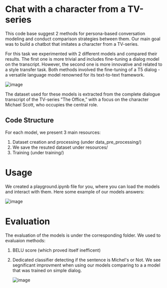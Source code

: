 # Chat with a character from a TV-series
This code base suggest 2 methods for persona-based conversation modeling and conduct comparison strategies between them. 
Our main goal was to build a chatbot that imitates a character from a TV-series. 

For this task we experimented with 2 different models and compared their results. 
The first one is more trivial and includes fine-tuning a dialog model on the transcript. 
However, the second one is more innovative and related to a style transfer task. 
Both methods involved the fine-tuning of a T5 dialog - a versatile language model renowned for its text-to-text framework.

![image](https://github.com/ReviBa/NLP-project/assets/54176455/dce8f3d8-386f-4b37-a8f0-5a725e45c018)

The dataset used for these models is extracted from the complete dialogue transcript of the TV-series ”The Office,” with a focus on the character Michael Scott, who occupies the central role.

## Code Structure
For each model, we present 3 main resources:
1. Dataset creation and processing (under data_pre_processing/)
2. We save the resuted dataset under resources/
3. Training (under training/)

# Usage
We created a playground.ipynb file for you, where you can load the models and interact with them.
Here some example of our models answers: 

![image](https://github.com/ReviBa/NLP-project/assets/54176455/9562304c-6b30-4814-86d2-b1e279280976)



# Evaluation
The evaluation of the models is under the corresponding folder.
We used to evaluaion methods:
1. BELU score (which proved itself inefficent)
2. Dedicated classifier detecting if the sentence is Michel's or Not.
   We see segnificant improvment when using our models comparing to a a model that was trained on simple dialog.
   
   ![image](https://github.com/ReviBa/NLP-project/assets/54176455/8a114971-1f00-44b2-bbcf-42280c9dd5a0)
